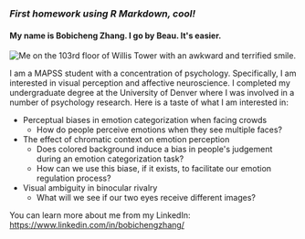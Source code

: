 ### *First homework using R Markdown, cool!*

#### My name is Bobicheng Zhang. I go by **Beau**. It's easier.

![Me on the 103rd floor of Willis Tower with an awkward and terrified smile.](/Users/zbbc/Github/Computing_SS/Hw1/IMG_0929.jpg)

I am a MAPSS student with a concentration of psychology. Specifically, I am interested in visual perception and affective neuroscience. I completed my undergraduate degree at the University of Denver where I was involved in a number of psychology research. Here is a taste of what I am interested in:

* Perceptual biases in emotion categorization when facing crowds
    * How do people perceive emotions when they see multiple faces?
* The effect of chromatic context on emotion perception
    * Does colored background induce a bias in people's judgement during an emotion categorization task?
    * How can we use this biase, if it exists, to facilitate our emotion regulation process?
* Visual ambiguity in binocular rivalry
    * What will we see if our two eyes receive different images?

You can learn more about me from my LinkedIn: https://www.linkedin.com/in/bobichengzhang/
